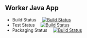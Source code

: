 ## Worker Java App

  * Build Status &nbsp;&nbsp;&nbsp; [![Build Status](http://34.82.89.17:8080/buildStatus/icon?job=instavote%2Fworker-build&subject=Build%20duration%20${duration})](http://34.82.89.17:8080/job/instavote/job/worker-build/)
  * Test Status &nbsp;&nbsp;&nbsp; [![Build Status](http://34.82.89.17:8080/buildStatus/icon?job=instavote%2Fworker-test&subject=Test%20duration%20${duration})](http://34.82.89.17:8080/job/instavote/job/worker-test/)
  * Packaging Status &nbsp;&nbsp;&nbsp; [![Build Status](http://34.82.89.17:8080/buildStatus/icon?job=instavote%2Fworker-package&subject=Package%20duration%20${duration})](http://34.82.89.17:8080/job/instavote/job/worker-package/)
